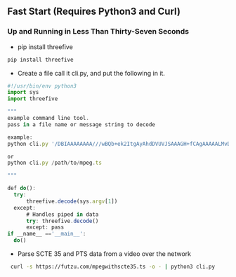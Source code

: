## Fast Start  (Requires Python3 and Curl)


### Up and Running in Less Than Thirty-Seven Seconds


* pip install threefive
```python
pip install threefive
```
* Create a file call it cli.py, and put the following in it.
 ```js
#!/usr/bin/env python3
import sys
import threefive

"""
example command line tool.
pass in a file name or message string to decode

example:
python cli.py '/DBIAAAAAAAA///wBQb+ek2ItgAyAhdDVUVJSAAAGH+fCAgAAAAALMvDRBEAAAIXQ1VFSUgAABl/nwgIAAAAACyk26AQAACZcuND'

or
python cli.py /path/to/mpeg.ts

"""

def do():
   try: 
       threefive.decode(sys.argv[1])
   except: 
       # Handles piped in data
       try: threefive.decode()
       except: pass
if __name__ =='__main__':
   do()

```
* Parse SCTE 35 and PTS data from a video over the network
```bash
 curl -s https://futzu.com/mpegwithscte35.ts -o - | python3 cli.py 
```


